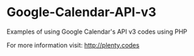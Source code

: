 Google-Calendar-API-v3
==============

Examples of using Google Calendar's API v3 codes using PHP

For more information visit:
http://plenty.codes